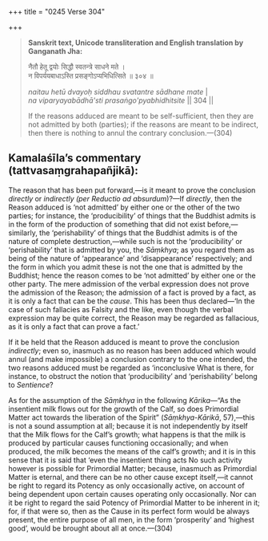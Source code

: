 +++
title = "0245 Verse 304"

+++
> **Sanskrit text, Unicode transliteration and English translation by Ganganath Jha:** 
>
> नैतौ हेतू द्वयोः सिद्धौ स्वतन्त्रे साधने मते ।  
> न विपर्ययबाधाऽस्ति प्रसङ्गोऽप्यभिधित्सिते ॥ ३०४ ॥ 
>
> *naitau hetū dvayoḥ siddhau svatantre sādhane mate* \|  
> *na viparyayabādhā'sti prasaṅgo'pyabhidhitsite* \|\| 304 \|\| 
>
> If the reasons adduced are meant to be self-sufficient, then they are not admitted by both (parties); if the reasons are meant to be indirect, then there is nothing to annul the contrary conclusion.—(304)



## Kamalaśīla’s commentary (tattvasaṃgrahapañjikā):

The reason that has been put forward,—is it meant to prove the conclusion *directly* or *indirectly (per Reductio ad absurdum*)?—If *directly*, then the Reason adduced is ‘not admitted’ by either one or the other of the two parties; for instance, the ‘producibility’ of things that the Buddhist admits is in the form of the production of something that did not exist before,—similarly, the ‘perishability’ of things that the Buddhist admits is of the nature of complete destruction,—while such is not the ‘producibility’ or ‘perishability’ that is admitted by you, the *Sāṃkhya*; as you regard them as being of the nature of ‘appearance’ and ‘disappearance’ respectively; and the form in which you admit these is not the one that is admitted by the Buddhist; hence the reason comes to be ‘not admitted’ by either one or the other party. The mere admission of the verbal expression does not prove the admission of the Reason; the admission of a fact is proved by a fact, as it is only a fact that can be the *cause*. This has been thus declared—‘In the case of such fallacies as Falsity and the like, even though the verbal expression may be quite correct, the Reason may be regarded as fallacious, as it is only a fact that can prove a fact.’

If it be held that the Reason adduced is meant to prove the conclusion *indirectly*; even so, inasmuch as no reason has been adduced which would annul (and make impossible) a conclusion contrary to the one intended, the two reasons adduced must be regarded as ‘inconclusive What is there, for instance, to obstruct the notion that ‘producibility’ and ‘perishability’ belong to *Sentience*?

As for the assumption of the *Sāṃkhya* in the following *Kārika*—“As the insentient milk flows out for the growth of the Calf, so does Primordial Matter act towards the liberation of the Spirit” (*Sāṃkhya-Kārikā*, 57),—this is not a sound assumption at all; because it is not independently by itself that the Milk flows for the Calf’s growth; what happens is that the milk is produced by particular causes functioning occasionally; and when produced, the milk becomes the means of the calf’s growth; and it is in this sense that it is said that ‘even the insentient thing acts No such activity however is possible for Primordial Matter; because, inasmuch as Primordial Matter is eternal, and there can be no other cause except itself,—it cannot be right to regard its Potency as only occasionally active, on account of being dependent upon certain causes operating only occasionally. Nor can it be right to regard the said Potency of Primordial Matter to be inherent in it; for, if that were so, then as the Cause in its perfect form would be always present, the entire purpose of all men, in the form ‘prosperity’ and ‘highest good’, would be brought about all at once.—(304)


